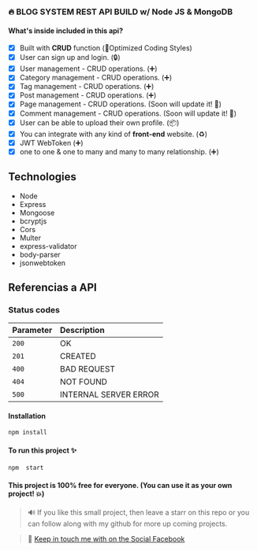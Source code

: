 ### :fire: BLOG SYSTEM REST API BUILD w/ Node JS & MongoDB

#### What's inside included in this api?

- [x] Built with **CRUD** function (:rocket:Optimized Coding Styles)
- [x] User can sign up and login. (:lock:)
- [x] User management - CRUD operations. (:heavy_plus_sign:)
- [x] Category management - CRUD operations. (:heavy_plus_sign:)
- [x] Tag management - CRUD operations. (:heavy_plus_sign:)
- [x] Post management - CRUD operations. (:heavy_plus_sign:)
- [x] Page management - CRUD operations. (Soon will update it! :pushpin:)
- [x] Comment management - CRUD operations. (Soon will update it! :pushpin:)
- [x] User can be able to upload their own profile. (:package:)
- [x] You can integrate with any kind of **front-end** website. (:recycle:)
- [x] JWT WebToken (:heavy_plus_sign:)
- [x] one to one & one to many and many to many relationship. (:heavy_plus_sign:)

## Technologies
- Node
- Express
- Mongoose
- bcryptjs
- Cors
- Multer
- express-validator
- body-parser
- jsonwebtoken

## Referencias a API

### Status codes
| Parameter | Description                |
| :-------- | :------------------------- |
| `200`     | OK                         |
| `201`     | CREATED                    |
| `400`     | BAD REQUEST                |
| `404`     | NOT FOUND                  |
| `500`     | INTERNAL SERVER ERROR      |

#### Installation

```sh
npm install
```

#### To run this project :sparkles:

```sh
npm  start
```

#### This project is 100% free for everyone. (You can use it as your own project! :boom:)

> :loud_sound: If you like this small project, then leave a starr on this repo or you can follow along with my github for more up coming projects.

>:speech_balloon: [Keep in touch me with on the Social Facebook](https://www.facebook.com/atbooo)
